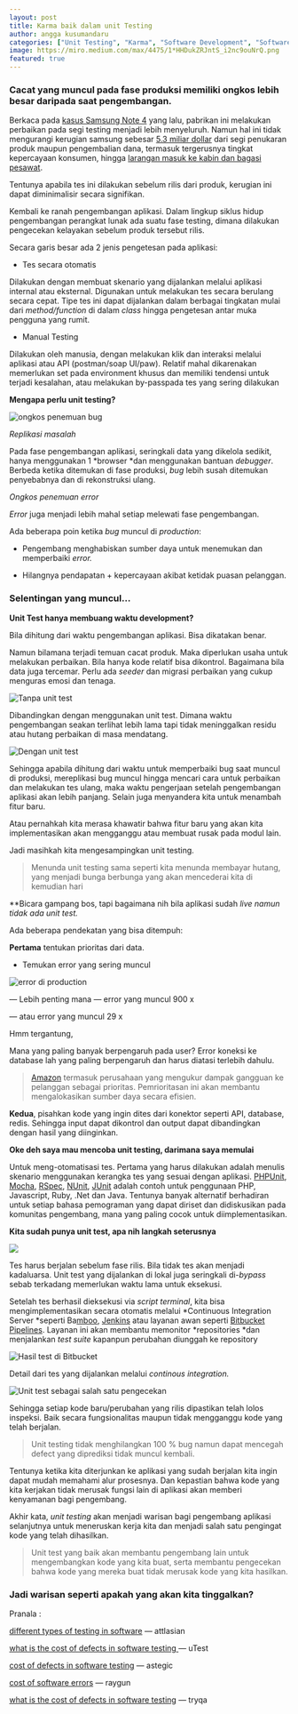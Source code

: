 ```yaml
---
layout: post
title: Karma baik dalam unit Testing
author: angga kusumandaru
categories: ["Unit Testing", "Karma", "Software Development", "Software Engineering"]
image: https://miro.medium.com/max/4475/1*HHDukZRJntS_i2nc9ouNrQ.png
featured: true
---
```


### Cacat yang muncul pada fase produksi memiliki ongkos lebih besar daripada saat pengembangan.

Berkaca pada [kasus Samsung Note 4](https://www.forbes.com/sites/maribellopez/2017/01/22/samsung-reveals-cause-of-note-7-issue-turns-crisis-into-opportunity/#3c01110d24f1) yang lalu, pabrikan ini melakukan perbaikan pada segi testing menjadi lebih menyeluruh. Namun hal ini tidak mengurangi kerugian samsung sebesar [5.3 miliar dollar](https://www.usatoday.com/story/tech/2016/10/14/samsung-note-7-recall-cost-least-53-billion/92040942/) dari segi penukaran produk maupun pengembalian dana, termasuk tergerusnya tingkat kepercayaan konsumen, hingga [larangan masuk ke kabin dan bagasi pesawat](https://money.cnn.com/2016/10/14/technology/samsung-galaxy-note-7-flight-ban/index.html).

Tentunya apabila tes ini dilakukan sebelum rilis dari produk, kerugian ini dapat diminimalisir secara signifikan.

Kembali ke ranah pengembangan aplikasi. Dalam lingkup siklus hidup pengembangan perangkat lunak ada suatu fase testing, dimana dilakukan pengecekan kelayakan sebelum produk tersebut rilis.

Secara garis besar ada 2 jenis pengetesan pada aplikasi:

* Tes secara otomatis

Dilakukan dengan membuat skenario yang dijalankan melalui aplikasi internal atau eksternal. Digunakan untuk melakukan tes secara berulang secara cepat. Tipe tes ini dapat dijalankan dalam berbagai tingkatan mulai dari *method/function* di dalam *class* hingga pengetesan antar muka pengguna yang rumit.

* Manual Testing

Dilakukan oleh manusia, dengan melakukan klik dan interaksi melalui aplikasi atau API (postman/soap UI/paw). Relatif mahal dikarenakan memerlukan set pada environment khusus dan memiliki tendensi untuk terjadi kesalahan, atau melakukan by-passpada tes yang sering dilakukan

**Mengapa perlu unit testing?**

![ongkos penemuan bug](https://cdn-images-1.medium.com/max/4972/1*HHDukZRJntS_i2nc9ouNrQ.png)

*Replikasi masalah*

Pada fase pengembangan aplikasi, seringkali data yang dikelola sedikit, hanya menggunakan 1 *browser *dan menggunakan bantuan *debugger*. Berbeda ketika ditemukan di fase produksi, *bug* lebih susah ditemukan penyebabnya dan di rekonstruksi ulang.

*Ongkos penemuan error*

*Error* juga menjadi lebih mahal setiap melewati fase pengembangan.

Ada beberapa poin ketika *bug* muncul di *production*:

* Pengembang menghabiskan sumber daya untuk menemukan dan memperbaiki *error.*

* Hilangnya pendapatan + kepercayaan akibat ketidak puasan pelanggan.

### Selentingan yang muncul…

**Unit Test hanya membuang waktu development?**

Bila dihitung dari waktu pengembangan aplikasi. Bisa dikatakan benar.

Namun bilamana terjadi temuan cacat produk. Maka diperlukan usaha untuk melakukan perbaikan. Bila hanya kode relatif bisa dikontrol. Bagaimana bila data juga tercemar. Perlu ada *seeder* dan migrasi perbaikan yang cukup menguras emosi dan tenaga.

![Tanpa unit test](https://cdn-images-1.medium.com/max/3056/1*1GfY_kwYlkV9Ytyl0hWGPw.png)

Dibandingkan dengan menggunakan unit test. Dimana waktu pengembangan seakan terlihat lebih lama tapi tidak meninggalkan residu atau hutang perbaikan di masa mendatang.

![Dengan unit test](https://cdn-images-1.medium.com/max/2140/1*adzw24daMSeYL7rTpQ2o5A.png)

Sehingga apabila dihitung dari waktu untuk memperbaiki bug saat muncul di produksi, mereplikasi bug muncul hingga mencari cara untuk perbaikan dan melakukan tes ulang, maka waktu pengerjaan setelah pengembangan aplikasi akan lebih panjang. Selain juga menyandera kita untuk menambah fitur baru.

Atau pernahkah kita merasa khawatir bahwa fitur baru yang akan kita implementasikan akan mengganggu atau membuat rusak pada modul lain.

Jadi masihkah kita mengesampingkan unit testing.
>  Menunda unit testing sama seperti kita menunda membayar hutang, yang menjadi bunga berbunga yang akan mencederai kita di kemudian hari

**Bicara gampang bos, tapi bagaimana nih bila aplikasi sudah *live *namun tidak ada unit test.**

Ada beberapa pendekatan yang bisa ditempuh:

**Pertama** tentukan prioritas dari data.

* Temukan error yang sering muncul

![error di production](https://cdn-images-1.medium.com/max/4176/1*xvgHgMLut4AHkg4gmKb_4A.png)

— Lebih penting mana — error yang muncul 900 x

— atau error yang muncul 29 x

Hmm tergantung,

Mana yang paling banyak berpengaruh pada user? Error koneksi ke database lah yang paling berpengaruh dan harus diatasi terlebih dahulu.
>  [Amazon](https://www.datacenterdynamics.com/news/amazon-to-credit-customers-affected-by-outage/) termasuk perusahaan yang mengukur dampak gangguan ke pelanggan sebagai prioritas. Pemrioritasan ini akan membantu mengalokasikan sumber daya secara efisien.

**Kedua**, pisahkan kode yang ingin dites dari konektor seperti API, database, redis. Sehingga input dapat dikontrol dan output dapat dibandingkan dengan hasil yang diinginkan.

**Oke deh saya mau mencoba unit testing, darimana saya memulai**

Untuk meng-otomatisasi tes. Pertama yang harus dilakukan adalah menulis skenario menggunakan kerangka tes yang sesuai dengan aplikasi. [PHPUnit](https://phpunit.de/), [Mocha](https://mochajs.org/), [RSpec](http://rspec.info/), [NUnit](https://docs.microsoft.com/en-us/dotnet/core/testing/unit-testing-with-nunit), [JUnit](https://junit.org/) adalah contoh untuk penggunaan PHP, Javascript, Ruby, .Net dan Java. Tentunya banyak alternatif berhadiran untuk setiap bahasa pemograman yang dapat diriset dan didiskusikan pada komunitas pengembang, mana yang paling cocok untuk diimplementasikan.

**Kita sudah punya unit test, apa nih langkah seterusnya**

![](https://cdn-images-1.medium.com/max/2000/0*Y5UlNQYmZQXltfP1)

Tes harus berjalan sebelum fase rilis. Bila tidak tes akan menjadi kadaluarsa. Unit test yang dijalankan di lokal juga seringkali di-*bypass* sebab terkadang memerlukan waktu lama untuk eksekusi.

Setelah tes berhasil dieksekusi via *script terminal*, kita bisa mengimplementasikan secara otomatis melalui *Continuous Integration Server *seperti Ba[mboo](https://de.atlassian.com/software/bamboo), [Jenkins](https://jenkins.io/) atau layanan awan seperti [Bitbucket Pipelines](https://bitbucket.org/product/features/pipelines). Layanan ini akan membantu memonitor *repositories *dan menjalankan *test suite* kapanpun perubahan diunggah ke repository

![Hasil test di Bitbucket](https://cdn-images-1.medium.com/max/3720/1*r2tBWvmv1XDTrST527FcpQ.png)

Detail dari tes yang dijalankan melalui *continous integration.*

![Unit test sebagai salah satu pengecekan](https://cdn-images-1.medium.com/max/3376/1*-EubVMct_QywhfehQBsnsg.png)

Sehingga setiap kode baru/perubahan yang rilis dipastikan telah lolos inspeksi. Baik secara fungsionalitas maupun tidak mengganggu kode yang telah berjalan.
>  Unit testing tidak menghilangkan 100 % bug namun dapat mencegah defect yang diprediksi tidak muncul kembali.

Tentunya ketika kita diterjunkan ke aplikasi yang sudah berjalan kita ingin dapat mudah memahami alur prosesnya. Dan kepastian bahwa kode yang kita kerjakan tidak merusak fungsi lain di aplikasi akan memberi kenyamanan bagi pengembang.

Akhir kata, *unit testing* akan menjadi warisan bagi pengembang aplikasi selanjutnya untuk meneruskan kerja kita dan menjadi salah satu pengingat kode yang telah dihasilkan.
>  Unit test yang baik akan membantu pengembang lain untuk mengembangkan kode yang kita buat, serta membantu pengecekan bahwa kode yang mereka buat tidak merusak kode yang kita hasilkan.

### Jadi warisan seperti apakah yang akan kita tinggalkan?

Pranala :

[different types of testing in software](https://www.atlassian.com/continuous-delivery/different-types-of-software-testing) — attlasian

[what is the cost of defects in software testing ](https://www.utest.com/articles/what-is-the-cost-of-defects-in-software-testing)— uTest

[cost of defects in software testing](https://www.astegic.com/the-cost-defects-software-testing/) — astegic

[cost of software errors](https://raygun.com/blog/cost-of-software-errors/) — raygun

[what is the cost of defects in software testing](http://tryqa.com/what-is-the-cost-of-defects-in-software-testing/) — tryqa
